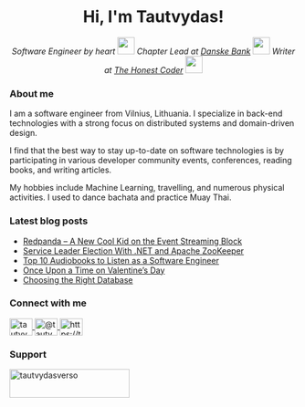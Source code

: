 
<h1 align="center">
  Hi, I'm Tautvydas!
</h1>
<p align="center">
  <em>
    Software Engineer by heart <img src="https://media.giphy.com/media/WosZgPhSO3bzdVQFOl/giphy.gif" width="30">
    Chapter Lead at <a href="https://danskebank.com/">Danske Bank</a> <img src="https://media.giphy.com/media/bh57P8FnH2ZhLrz0pI/giphy.gif" width="30">
    Writer at <a href="https://thehonestcoder.com/">The Honest Coder</a> <img src="https://media.giphy.com/media/3hoLIVAJYkz6T0Ichp/giphy.gif" width="30">
  </em>
</p>

<h3 align="left">
  About me
</h3>
<p>
I am a software engineer from Vilnius, Lithuania. I specialize in back-end technologies with a strong focus on distributed systems and domain-driven design.

I find that the best way to stay up-to-date on software technologies is by participating in various developer community events, conferences, reading books, and writing articles.

My hobbies include Machine Learning, travelling, and numerous physical activities. I used to dance bachata and practice Muay Thai.
</p>

### Latest blog posts
<!-- BLOG-POST-LIST:START -->
- [Redpanda – A New Cool Kid on the Event Streaming Block](https://thehonestcoder.com/redpanda-a-new-cool-kid-on-the-event-streaming-block/?utm_source=rss&utm_medium=rss&utm_campaign=redpanda-a-new-cool-kid-on-the-event-streaming-block)
- [Service Leader Election With .NET and Apache ZooKeeper](https://thehonestcoder.com/service-leader-election-with-net-and-apache-zookeeper/?utm_source=rss&utm_medium=rss&utm_campaign=service-leader-election-with-net-and-apache-zookeeper)
- [Top 10 Audiobooks to Listen as a Software Engineer](https://thehonestcoder.com/top-10-audiobooks-to-listen-to-as-a-software-engineer/?utm_source=rss&utm_medium=rss&utm_campaign=top-10-audiobooks-to-listen-to-as-a-software-engineer)
- [Once Upon a Time on Valentine’s Day](https://thehonestcoder.com/once-upon-a-time-on-valentines-day/?utm_source=rss&utm_medium=rss&utm_campaign=once-upon-a-time-on-valentines-day)
- [Choosing the Right Database](https://thehonestcoder.com/choosing-the-right-database/?utm_source=rss&utm_medium=rss&utm_campaign=choosing-the-right-database)
<!-- BLOG-POST-LIST:END -->

<h3 align="left">
  Connect with me
</h3>
<p align="left">
  <a href="https://linkedin.com/in/tautvydasversockas" target="blank">
    <img align="center" src="https://raw.githubusercontent.com/rahuldkjain/github-profile-readme-generator/master/src/images/icons/Social/linked-in-alt.svg" alt="tautvydasversockas" height="30" width="40" />
  </a>
  <a href="https://medium.com/@tautvydasversockas" target="blank">
    <img align="center" src="https://raw.githubusercontent.com/rahuldkjain/github-profile-readme-generator/master/src/images/icons/Social/medium.svg" alt="@tautvydasversockas" height="30" width="40" />
  </a>
  <a href="https://thehonestcoder.com/feed/" target="blank">
    <img align="center" src="https://raw.githubusercontent.com/rahuldkjain/github-profile-readme-generator/master/src/images/icons/Social/rss.svg" alt="https://thehonestcoder.com/feed/" height="30" width="40" />
  </a>
</p>

<h3 align="left">
  Support
</h3>
<p>
  <a href="https://www.buymeacoffee.com/tautvydasverso"> 
    <img align="left" src="https://cdn.buymeacoffee.com/buttons/v2/default-yellow.png" height="50" width="210"  alt="tautvydasverso" />
  </a>
</p>

<!--
**tautvydasversockas/tautvydasversockas** is a ✨ _special_ ✨ repository because its `README.md` (this file) appears on your GitHub profile.

Here are some ideas to get you started:

- 🔭 I’m currently working on ...
- 🌱 I’m currently learning ...
- 👯 I’m looking to collaborate on ...
- 🤔 I’m looking for help with ...
- 💬 Ask me about ...
- 📫 How to reach me: ...
- 😄 Pronouns: ...
- ⚡ Fun fact: ...
-->
